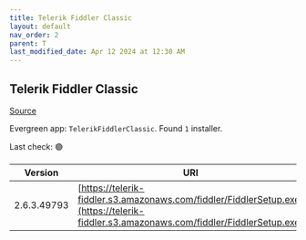 ```yaml
---
title: Telerik Fiddler Classic
layout: default
nav_order: 2
parent: T
last_modified_date: Apr 12 2024 at 12:30 AM
---
```


## Telerik Fiddler Classic

[Source](https://www.telerik.com/fiddler/fiddler-classic)

Evergreen app: `TelerikFiddlerClassic`. Found `1` installer.

Last check: 🟢

| Version     | URI                                                                                                                                    |
| ----------- | -------------------------------------------------------------------------------------------------------------------------------------- |
| 2.6.3.49793 | [https://telerik-fiddler.s3.amazonaws.com/fiddler/FiddlerSetup.exe](https://telerik-fiddler.s3.amazonaws.com/fiddler/FiddlerSetup.exe) |
